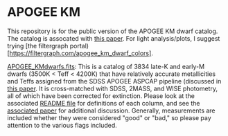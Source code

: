 # APOGEE KM
This repository is for the public version of the APOGEE KM dwarf catalog. The catalog is assocated with [this paper](http://adsabs.harvard.edu/abs/2016arXiv160503732S). For light analysis/plots, I suggest trying [the filtergraph portal)[https://filtergraph.com/apogee_km_dwarf_colors]. 

[APOGEE_KMdwarfs.fits](APOGEE_KMdwarf.fits): This is a catalog of 3834 late-K and early-M dwarfs (3500K < Teff < 4200K) that have relatively accurate metallicities and Teffs assigned from the SDSS APOGEE ASPCAP pipeline (discussed in [this paper](http://adsabs.harvard.edu/cgi-bin/bib_query?arXiv:1510.07635). It is cross-matched with SDSS, 2MASS, and WISE photometry, all of which have been corrected for extinction. Please look at the associated [README file](APOGEE_KMdwarf.README.txt) for definitions of each column, and see the [associated paper](http://adsabs.harvard.edu/abs/2016arXiv160503732S) for additional discussion. Generally, measurements are included whether they were considered "good" or "bad," so please pay attention to the various flags included.